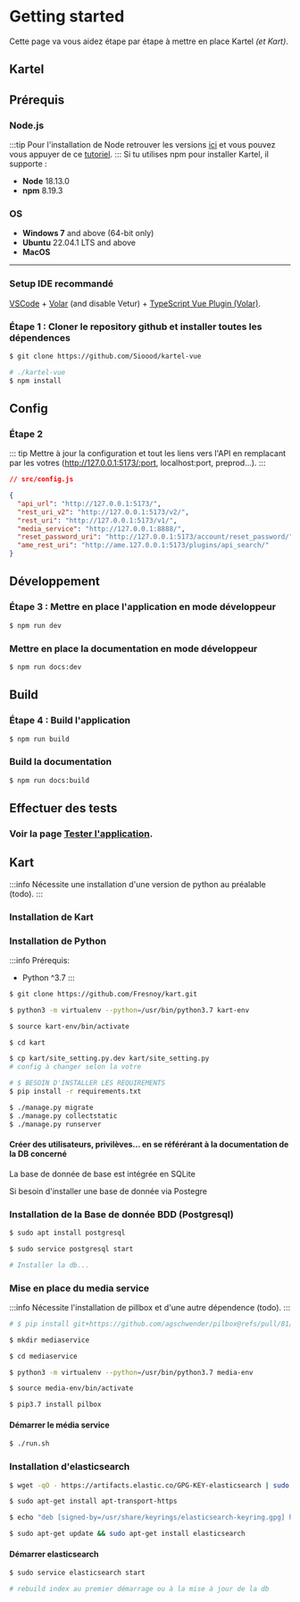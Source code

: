 # Getting started

Cette page va vous aidez étape par étape à mettre en place Kartel _(et Kart)_.

## Kartel

## Prérequis

### Node.js

:::tip
Pour l'installation de Node retrouver les versions [ici](https://nodejs.org/fr/download/) et vous pouvez vous appuyer de ce
[tutoriel](https://kinsta.com/fr/blog/comment-installer-node-js/).
:::
Si tu utilises npm pour installer Kartel, il supporte :

- **Node** 18.13.0
- **npm** 8.19.3

### OS

- **Windows 7** and above (64-bit only)
- **Ubuntu** 22.04.1 LTS and above
- **MacOS**

---

### Setup IDE recommandé

[VSCode](https://code.visualstudio.com/) + [Volar](https://marketplace.visualstudio.com/items?itemName=Vue.volar) (and disable Vetur) + [TypeScript Vue Plugin (Volar)](https://marketplace.visualstudio.com/items?itemName=Vue.vscode-typescript-vue-plugin).

### Étape 1 : Cloner le repository github et installer toutes les dépendences

```sh
$ git clone https://github.com/Sioood/kartel-vue
```

```sh
# ./kartel-vue
$ npm install
```

## Config

### Étape 2

::: tip
Mettre à jour la configuration et tout les liens vers l'API en remplacant par les votres (http://127.0.0.1:5173/:port, localhost:port, preprod...).
:::

```json
// src/config.js

{
  "api_url": "http://127.0.0.1:5173/",
  "rest_uri_v2": "http://127.0.0.1:5173/v2/",
  "rest_uri": "http://127.0.0.1:5173/v1/",
  "media_service": "http://127.0.0.1:8888/",
  "reset_password_uri": "http://127.0.0.1:5173/account/reset_password/",
  "ame_rest_uri": "http://ame.127.0.0.1:5173/plugins/api_search/"
}
```

## Développement

### Étape 3 : Mettre en place l'application en mode développeur

```sh
$ npm run dev
```

### Mettre en place la documentation en mode développeur

```sh
$ npm run docs:dev
```

## Build

### Étape 4 : Build l'application

```sh
$ npm run build
```

### Build la documentation

```sh
$ npm run docs:build
```

## Effectuer des tests

### Voir la page [Tester l'application](../test/cypress.md).

## Kart

:::info
Nécessite une installation d'une version de python au préalable (todo).
:::

### Installation de Kart

### Installation de Python

:::info
Prérequis: <br/>

- Python ^3.7
:::

```sh
$ git clone https://github.com/Fresnoy/kart.git

$ python3 -m virtualenv --python=/usr/bin/python3.7 kart-env

$ source kart-env/bin/activate

$ cd kart

$ cp kart/site_setting.py.dev kart/site_setting.py
# config à changer selon la votre

# $ BESOIN D'INSTALLER LES REQUIREMENTS
$ pip install -r requirements.txt

$ ./manage.py migrate
$ ./manage.py collectstatic
$ ./manage.py runserver
```

#### Créer des utilisateurs, privilèves... en se référérant à la documentation de la DB concerné

La base de donnée de base est intégrée en SQLite

Si besoin d'installer une base de donnée via Postegre

### Installation de la Base de donnée BDD (Postgresql)

```sh
$ sudo apt install postgresql

$ sudo service postgresql start

# Installer la db...
```

### Mise en place du media service

:::info
Nécessite l'installation de pillbox et d'une autre dépendence (todo).
:::

```sh
# $ pip install git+https://github.com/agschwender/pilbox@refs/pull/81/merge

$ mkdir mediaservice

$ cd mediaservice

$ python3 -m virtualenv --python=/usr/bin/python3.7 media-env

$ source media-env/bin/activate

$ pip3.7 install pilbox


```

#### Démarrer le média service

```sh
$ ./run.sh
```

### Installation d'elasticsearch

```sh
$ wget -qO - https://artifacts.elastic.co/GPG-KEY-elasticsearch | sudo gpg --dearmor -o /usr/share/keyrings/elasticsearch-keyring.gpg

$ sudo apt-get install apt-transport-https

$ echo "deb [signed-by=/usr/share/keyrings/elasticsearch-keyring.gpg] https://artifacts.elastic.co/packages/7.x/apt stable main" | sudo tee /etc/apt/sources.list.d/elastic-7.x.list

$ sudo apt-get update && sudo apt-get install elasticsearch
```

#### Démarrer elasticsearch

```sh
$ sudo service elasticsearch start

# rebuild index au premier démarrage ou à la mise à jour de la db
```
